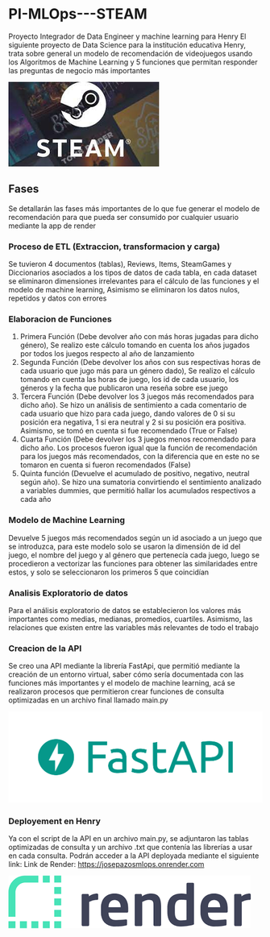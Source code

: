 # PI-MLOps---STEAM
Proyecto Integrador de Data Engineer y machine learning para Henry
El siguiente proyecto de Data Science para la institución educativa Henry, trata sobre general un modelo de recomendación de videojuegos usando los Algoritmos de Machine Learning y 5 funciones que permitan responder las preguntas de negocio más importantes

![texto2](https://github.com/efrainpazos/PI-MLOps---STEAM/blob/57fd7808e6c3f00422f6bad7b91844023f416f5a/notebooksPI/Steam.jpeg)

## Fases
Se detallarán las fases más importantes de lo que fue generar el modelo de recomendación para que pueda ser consumido por cualquier usuario mediante la app de render
### Proceso de ETL (Extraccion, transformacion y carga)
Se tuvieron 4 documentos (tablas), Reviews, Items, SteamGames y Diccionarios asociados a los tipos de datos de cada tabla, en cada dataset se eliminaron dimensiones irrelevantes para el cálculo de las funciones y el modelo de machine learning, Asimismo se eliminaron los datos nulos, repetidos y datos con errores
### Elaboracion de Funciones 
1. Primera Función (Debe devolver año con más horas jugadas para dicho género), Se realizo este cálculo tomando en cuenta los años jugados por todos los juegos respecto al año de lanzamiento
2. Segunda Función (Debe devolver los años con sus respectivas horas de cada usuario que jugo más para un género dado), Se realizo el cálculo tomando en cuenta las horas de juego, los id de cada usuario, los géneros y la fecha que publicaron una reseña sobre ese juego
3. Tercera Función (Debe devolver los 3 juegos más recomendados para dicho año). Se hizo un análisis de sentimiento a cada comentario de cada usuario que hizo para cada juego, dando valores de 0 si su posición era negativa, 1 si era neutral y 2 si su posición era positiva. Asimismo, se tomó en cuenta si fue recomendado (True or False)
4. Cuarta Función (Debe devolver los 3 juegos menos recomendado para dicho año. Los procesos fueron igual que la función de recomendación para los juegos más recomendados, con la diferencia que en este no se tomaron en cuenta si fueron recomendados (False)
5. Quinta función (Devuelve el acumulado de positivo, negativo, neutral según año). Se hizo una sumatoria convirtiendo el sentimiento analizado a variables dummies, que permitió hallar los acumulados respectivos a cada año
### Modelo de Machine Learning
Devuelve 5 juegos más recomendados según un id asociado a un juego que se introduzca, para este modelo solo se usaron la dimensión de id del juego, el nombre del juego y al género que pertenecía cada juego, luego se procedieron a vectorizar las funciones para obtener las similaridades entre estos, y solo se seleccionaron los primeros 5 que coincidían
### Analisis Exploratorio de datos
Para el análisis exploratorio de datos se establecieron los valores más importantes como medias, medianas, promedios, cuartiles. Asimismo, las relaciones que existen entre las variables más relevantes de todo el trabajo
### Creacion de la API
Se creo una API mediante la librería FastApi, que permitió mediante la creación de un entorno virtual, saber cómo sería documentada con las funciones más importantes y el modelo de machine learning, acá se realizaron procesos que permitieron crear funciones de consulta optimizadas en un archivo final llamado main.py

![texto3](https://github.com/efrainpazos/PI-MLOps---STEAM/blob/f1b24ce7c9e4dd058ba220c45b7812dab9f17065/notebooksPI/FASTapi.png)

### Deployement en Henry
Ya con el script de la API en un archivo main.py, se adjuntaron las tablas optimizadas de consulta y un archivo .txt que contenía las librerías a usar en cada consulta. Podrán acceder a la API deployada mediante el siguiente link:
Link de Render: https://josepazosmlops.onrender.com

![texto](https://github.com/efrainpazos/PI-MLOps---STEAM/blob/57fd7808e6c3f00422f6bad7b91844023f416f5a/notebooksPI/Render.png)
